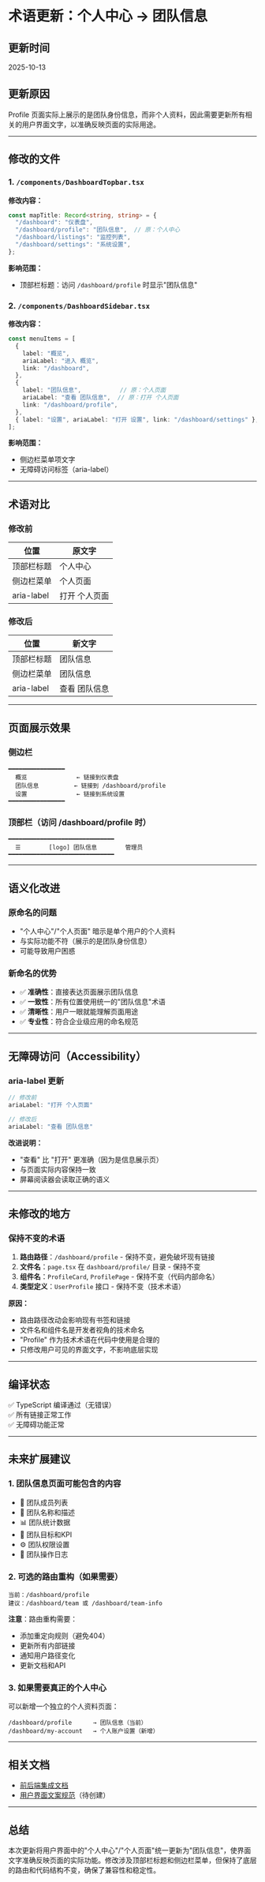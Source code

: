 # 术语更新：个人中心 → 团队信息

## 更新时间
2025-10-13

## 更新原因
Profile 页面实际上展示的是团队身份信息，而非个人资料，因此需要更新所有相关的用户界面文字，以准确反映页面的实际用途。

---

## 修改的文件

### 1. `/components/DashboardTopbar.tsx`

**修改内容：**
```typescript
const mapTitle: Record<string, string> = {
  "/dashboard": "仪表盘",
  "/dashboard/profile": "团队信息",  // 原：个人中心
  "/dashboard/listings": "监控列表",
  "/dashboard/settings": "系统设置",
};
```

**影响范围：**
- 顶部栏标题：访问 `/dashboard/profile` 时显示"团队信息"

### 2. `/components/DashboardSidebar.tsx`

**修改内容：**
```typescript
const menuItems = [
  {
    label: "概览",
    ariaLabel: "进入 概览",
    link: "/dashboard",
  },
  {
    label: "团队信息",           // 原：个人页面
    ariaLabel: "查看 团队信息",  // 原：打开 个人页面
    link: "/dashboard/profile",
  },
  { label: "设置", ariaLabel: "打开 设置", link: "/dashboard/settings" },
];
```

**影响范围：**
- 侧边栏菜单项文字
- 无障碍访问标签（aria-label）

---

## 术语对比

### 修改前
| 位置 | 原文字 |
|------|--------|
| 顶部栏标题 | 个人中心 |
| 侧边栏菜单 | 个人页面 |
| aria-label | 打开 个人页面 |

### 修改后
| 位置 | 新文字 |
|------|--------|
| 顶部栏标题 | 团队信息 |
| 侧边栏菜单 | 团队信息 |
| aria-label | 查看 团队信息 |

---

## 页面展示效果

### 侧边栏
```
━━━━━━━━━━━━━━━━
  概览              ← 链接到仪表盘
  团队信息          ← 链接到 /dashboard/profile
  设置              ← 链接到系统设置
━━━━━━━━━━━━━━━━
```

### 顶部栏（访问 /dashboard/profile 时）
```
━━━━━━━━━━━━━━━━━━━━━━━━━━━━━━
  ☰        [logo] 团队信息        管理员
━━━━━━━━━━━━━━━━━━━━━━━━━━━━━━
```

---

## 语义化改进

### 原命名的问题
- "个人中心"/"个人页面" 暗示是单个用户的个人资料
- 与实际功能不符（展示的是团队身份信息）
- 可能导致用户困惑

### 新命名的优势
- ✅ **准确性**：直接表达页面展示团队信息
- ✅ **一致性**：所有位置使用统一的"团队信息"术语
- ✅ **清晰性**：用户一眼就能理解页面用途
- ✅ **专业性**：符合企业级应用的命名规范

---

## 无障碍访问（Accessibility）

### aria-label 更新
```typescript
// 修改前
ariaLabel: "打开 个人页面"

// 修改后
ariaLabel: "查看 团队信息"
```

**改进说明：**
- "查看" 比 "打开" 更准确（因为是信息展示页）
- 与页面实际内容保持一致
- 屏幕阅读器会读取正确的语义

---

## 未修改的地方

### 保持不变的术语
1. **路由路径**：`/dashboard/profile` - 保持不变，避免破坏现有链接
2. **文件名**：`page.tsx` 在 `dashboard/profile/` 目录 - 保持不变
3. **组件名**：`ProfileCard`, `ProfilePage` - 保持不变（代码内部命名）
4. **类型定义**：`UserProfile` 接口 - 保持不变（技术术语）

**原因：**
- 路由路径改动会影响现有书签和链接
- 文件名和组件名是开发者视角的技术命名
- "Profile" 作为技术术语在代码中使用是合理的
- 只修改用户可见的界面文字，不影响底层实现

---

## 编译状态
✅ TypeScript 编译通过（无错误）  
✅ 所有链接正常工作  
✅ 无障碍功能正常  

---

## 未来扩展建议

### 1. 团队信息页面可能包含的内容
- 👥 团队成员列表
- 🏢 团队名称和描述
- 📊 团队统计数据
- 🎯 团队目标和KPI
- ⚙️ 团队权限设置
- 📜 团队操作日志

### 2. 可选的路由重构（如果需要）
```
当前：/dashboard/profile
建议：/dashboard/team 或 /dashboard/team-info
```
**注意**：路由重构需要：
- 添加重定向规则（避免404）
- 更新所有内部链接
- 通知用户路径变化
- 更新文档和API

### 3. 如果需要真正的个人中心
可以新增一个独立的个人资料页面：
```
/dashboard/profile      → 团队信息（当前）
/dashboard/my-account   → 个人账户设置（新增）
```

---

## 相关文档
- [前后端集成文档](./frontend-backend-integration.md)
- [用户界面文案规范](./ui-copy-guidelines.md)（待创建）

---

## 总结

本次更新将用户界面中的"个人中心"/"个人页面"统一更新为"团队信息"，使界面文字准确反映页面的实际功能。修改涉及顶部栏标题和侧边栏菜单，但保持了底层的路由和代码结构不变，确保了兼容性和稳定性。
